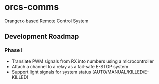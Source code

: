 # orcs-comms
Orangerx-based Remote Control System

## Development Roadmap

### Phase I
- Translate PWM signals from RX into numbers using a microcontroller
- Attach a channel to a relay as a fail-safe E-STOP system
- Support light signals for system status (AUTO/MANUAL/KILLED/E-KILLED)
